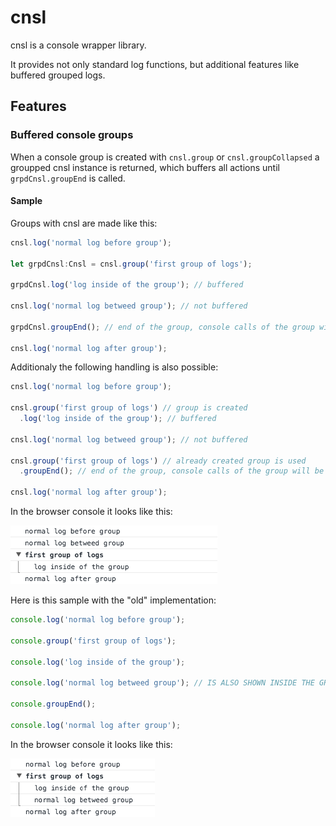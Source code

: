 # cnsl
cnsl is a console wrapper library.

It provides not only standard log functions, but additional features like buffered grouped logs.

## Features

### Buffered console groups

When a console group is created with `cnsl.group` or `cnsl.groupCollapsed` a groupped cnsl instance is returned, which buffers all actions until `grpdCnsl.groupEnd` is called.

#### Sample

Groups with cnsl are made like this:

```javascript
cnsl.log('normal log before group');

let grpdCnsl:Cnsl = cnsl.group('first group of logs');

grpdCnsl.log('log inside of the group'); // buffered

cnsl.log('normal log betweed group'); // not buffered

grpdCnsl.groupEnd(); // end of the group, console calls of the group will be processed

cnsl.log('normal log after group');
```

Additionaly the following handling is also possible:

```javascript
cnsl.log('normal log before group');

cnsl.group('first group of logs') // group is created
  .log('log inside of the group'); // buffered

cnsl.log('normal log betweed group'); // not buffered

cnsl.group('first group of logs') // already created group is used
  .groupEnd(); // end of the group, console calls of the group will be processed

cnsl.log('normal log after group');
```

In the browser console it looks like this:

![console-output-sample-with-cnsl](docs/console-output-sample-with-cnsl.png)

Here is this sample with the "old" implementation:

```javascript
console.log('normal log before group');

console.group('first group of logs');

console.log('log inside of the group');

console.log('normal log betweed group'); // IS ALSO SHOWN INSIDE THE GROUP !!!

console.groupEnd();

console.log('normal log after group');
```

In the browser console it looks like this:

![console-output-sample-without-cnsl](docs/console-output-sample-without-cnsl.png)